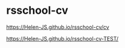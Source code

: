 # rsschool-cv
https://Helen-JS.github.io/rsschool-cv/cv  

https://Helen-JS.github.io/rsschool-cv-TEST/

